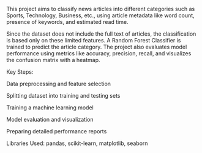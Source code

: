 This project aims to classify news articles into different categories such as Sports, Technology, Business, etc., using article metadata like word count, presence of keywords, and estimated read time.

Since the dataset does not include the full text of articles, the classification is based only on these limited features. A Random Forest Classifier is trained to predict the article category.
The project also evaluates model performance using metrics like accuracy, precision, recall, and visualizes the confusion matrix with a heatmap.

Key Steps:

Data preprocessing and feature selection

Splitting dataset into training and testing sets

Training a machine learning model

Model evaluation and visualization

Preparing detailed performance reports

Libraries Used:
pandas, scikit-learn, matplotlib, seaborn
